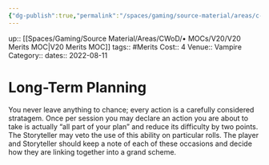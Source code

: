 ```yaml
---
{"dg-publish":true,"permalink":"/spaces/gaming/source-material/areas/c-wo-d/genre/vampire/v20/merits-and-flaws/long-term-planning/","dgHomeLink":true,"dgPassFrontmatter":true}
---
```


up:: [[Spaces/Gaming/Source Material/Areas/CWoD/• MOCs/V20/V20 Merits MOC|V20 Merits MOC]]
tags:: #Merits 
Cost:: 4
Venue:: Vampire
Category:: 
dates:: 2022-08-11

# Long-Term Planning

You never leave anything to chance; every action is a carefully considered stratagem. Once per session you may declare an action you are about to take is actually “all part of your plan” and reduce its difficulty by two points. The Storyteller may veto the use of this ability on particular rolls. The player and Storyteller should keep a note of each of these occasions and decide how they are linking together into a grand scheme.